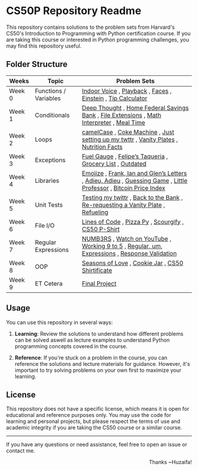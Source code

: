 # CS50P Repository Readme

This repository contains solutions to the problem sets from Harvard's CS50's Introduction to Programming with Python certification course. If you are taking this course or interested in Python programming challenges, you may find this repository useful. 


## Folder Structure


| Weeks | Topic | Problem Sets |
|-----|-----------|----|
|Week 0 | Functions / Variables | [Indoor Voice](https://github.com/botzaifa/CS50P/tree/main/Week_0/indoor/indoor.py) , [Playback](https://github.com/botzaifa/CS50P/tree/main/Week_0/playback/playback.py) , [Faces](https://github.com/botzaifa/CS50P/tree/main/Week_0/faces/faces.py) , [Einstein](https://github.com/5ah1n/CS50_Python/blob/main/tasks/einstein/einstein.py) , [Tip Calculator](https://github.com/botzaifa/CS50P/tree/main/Week_0/tip/tip.py) |
|Week 1| Conditionals |[Deep Thought](https://github.com/botzaifa/CS50P/tree/main/Week_1/deep/deep.py) , [Home Federal Savings Bank](https://github.com/botzaifa/CS50P/tree/main/Week_1/bank/bank.py) , [File Extensions](https://github.com/botzaifa/CS50P/tree/main/Week_1/extensions/extensions.py) , [Math Interpreter](https://github.com/botzaifa/CS50P/tree/main/Week_1/interpreter/interpreter.py) , [Meal Time](https://github.com/botzaifa/CS50P/tree/main/Week_1/meal/meal.py)
|Week 2 | Loops |[camelCase](https://github.com/botzaifa/CS50P/tree/main/Week_2/camel/camel.py) , [Coke Machine](https://github.com/botzaifa/CS50P/tree/main/Week_2/coke/coke.py) , [ Just setting up my twttr](https://github.com/botzaifa/CS50P/tree/main/Week_2/twttr/twttr.py) , [Vanity Plates](https://github.com/botzaifa/CS50P/tree/main/Week_2/plates/plates.py) , [Nutrition Facts](https://github.com/botzaifa/CS50P/tree/main/Week_2/nutrition/nutrition.py)|
|Week 3| Exceptions | [Fuel Gauge](https://github.com/botzaifa/CS50P/tree/main/Week_3/fuel/fuel.py) , [Felipe’s Taqueria](https://github.com/botzaifa/CS50P/tree/main/Week_3/taqueria/taqueria.py) , [Grocery List](https://github.com/botzaifa/CS50P/tree/main/Week_3/grocery/grocery.py) , [Outdated](https://github.com/botzaifa/CS50P/tree/main/Week_3/outdated/outdated.py)|
|Week 4 | Libraries | [Emojize](https://github.com/botzaifa/CS50P/tree/main/Week_4/emojize/emojize.py) , [Frank, Ian and Glen’s Letters](https://github.com/botzaifa/CS50P/tree/main/Week_4/figlet/figlet.py) , [Adieu, Adieu](https://github.com/botzaifa/CS50P/tree/main/Week_4/adieu/adieu.py) , [Guessing Game](https://github.com/botzaifa/CS50P/tree/main/Week_4/game/game.py) , [Little Professor](https://github.com/botzaifa/CS50P/tree/main/Week_4/professor/professor.py) , [Bitcoin Price Index](https://github.com/botzaifa/CS50P/tree/main/Week_4/bitcoin/bitcoin.py)
| Week 5 | Unit Tests | [Testing my twittr](https://github.com/botzaifa/CS50P/tree/main/Week_5/test_twttr) , [Back to the Bank](https://github.com/botzaifa/CS50P/tree/main/Week_5/test_bank) , [Re-requesting a Vanity Plate](https://github.com/botzaifa/CS50P/tree/main/Week_5/test_plates) , [Refueling](https://github.com/botzaifa/CS50P/tree/main/Week_5/test_fuel)|
|Week 6 | File I/O | [Lines of Code](https://github.com/botzaifa/CS50P/tree/main/Week_6/lines) , [Pizza Py](https://github.com/botzaifa/CS50P/tree/main/Week_6/pizza/pizza.py) , [Scourgify](https://github.com/botzaifa/CS50P/tree/main/Week_6/scourgify/scourgify.py) , [CS50 P-Shirt](https://github.com/botzaifa/CS50P/tree/main/Week_6/shirt/shirt.py)
|Week 7 | Regular Expressions | [NUMB3RS](https://github.com/botzaifa/CS50P/tree/main/Week_7/numb3rs) , [Watch on YouTube](https://github.com/botzaifa/CS50P/tree/main/Week_7/watch/watch.py) , [Working 9 to 5](https://github.com/botzaifa/CS50P/tree/main/Week_7/working) , [Regular, um, Expressions](https://github.com/botzaifa/CS50P/tree/main/Week_7/um) , [Response Validation](https://github.com/botzaifa/CS50P/tree/main/Week_7/response/response.py)
|Week 8 | OOP | [Seasons of Love](https://github.com/botzaifa/CS50P/tree/main/Week_8/seasons) , [Cookie Jar](https://github.com/botzaifa/CS50P/tree/main/Week_8/jar) , [CS50 Shirtificate](https://github.com/botzaifa/CS50P/tree/main/Week_8/shirtificate/shirtificate.py)
|Week 9 | ET Cetera | [Final Project](https://github.com/botzaifa/CS50P/tree/main/Week_9/Final_Project) |


## Usage

You can use this repository in several ways:

1. **Learning**: Review the solutions to understand how different problems can be solved aswell as lecture examples to understand Python programming concepts covered in the course.

2. **Reference**: If you're stuck on a problem in the course, you can reference the solutions and lecture materials for guidance. However, it's important to try solving problems on your own first to maximize your learning.


## License

This repository does not have a specific license, which means it is open for educational and reference purposes only. You may use the code for learning and personal projects, but please respect the terms of use and academic integrity if you are taking the CS50 course or a similar course.


---

If you have any questions or need assistance, feel free to open an issue or contact me. 

<p align="right">
        Thanks ~Huzaifa!
</p>
